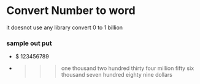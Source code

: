 # Convert Number to word
 it doesnot use any library
 convert 0 to 1 billion
 
 ### sample out put
 
 - $ 123456789
 - >>> one thousand two hundred thirty four million fifty six thousand seven hundred eighty nine dollars
